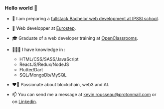 ### Hello world 👋


- 🏫 I am preparing a [fullstack Bachelor web development at IPSSI school](https://ecole-ipssi.com/formations-informatique/bachelor-developpeur-fullstack-devops/).

- 🏢 Web developper at [Eurostep](https://www.eurostep.com/).

- 🎓 Graduate of a web developer training at [OpenClassrooms](https://openclassrooms.com/fr/).

- 🧑🏻‍💻 I have knowledge in :
  - HTML/CSS/SASS/JavaScript
  - ReactJS/Redux/NodeJS
  - Flutter/Dart
  - SQL/MongoDb/MySQL

- ❤️‍🔥 Passionate about blockchain, web3 and AI. 

- 📫 You can send me a message at kevin.rousseau@protonmail.com or on [Linkedin](https://www.linkedin.com/in/kevin-rousseau-20a7b11b5/).



